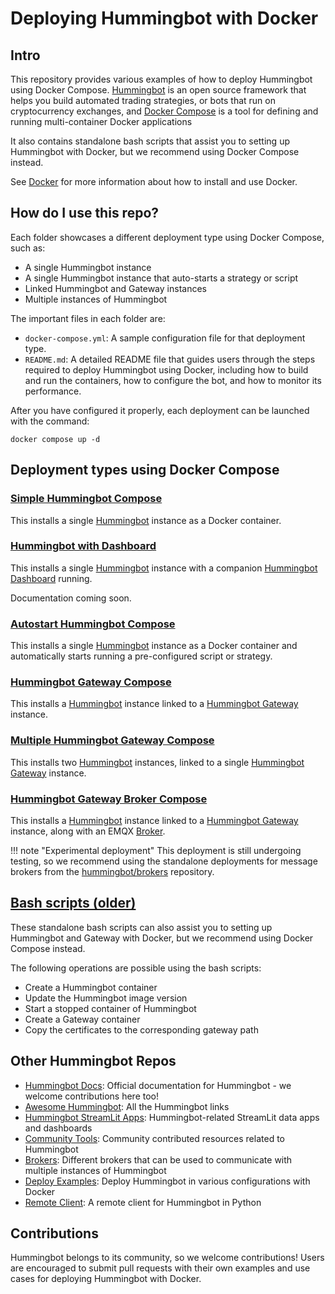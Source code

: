 # Deploying Hummingbot with Docker

## Intro

This repository provides various examples of how to deploy Hummingbot using Docker Compose. [Hummingbot](https://github.com/hummingbot/hummingbot) is an open source framework that helps you build automated trading strategies, or bots that run on cryptocurrency exchanges, and [Docker Compose](https://docs.docker.com/compose/) is a tool for defining and running multi-container Docker applications

It also contains standalone bash scripts that assist you to setting up Hummingbot with Docker, but we recommend using Docker Compose instead.

See [Docker](./DOCKER.md) for more information about how to install and use Docker.

## How do I use this repo?

Each folder showcases a different deployment type using Docker Compose, such as:
* A single Hummingbot instance
* A single Hummingbot instance that auto-starts a strategy or script
* Linked Hummingbot and Gateway instances
* Multiple instances of Hummingbot

The important files in each folder are:
* `docker-compose.yml`: A sample configuration file for that deployment type.
* `README.md`: A detailed README file that guides users through the steps required to deploy Hummingbot using Docker, including how to build and run the containers, how to configure the bot, and how to monitor its performance.

After you have configured it properly, each deployment can be launched with the command:
```
docker compose up -d
```

## Deployment types using Docker Compose

### [Simple Hummingbot Compose](./simple_hummingbot_compose)

This installs a single [Hummingbot](https://github.com/hummingbot/hummingbot) instance as a Docker container.

### [Hummingbot with Dashboard](./hummingbot_with_dashboard)

This installs a single [Hummingbot](https://github.com/hummingbot/hummingbot) instance with a companion [Hummingbot Dashboard](https://github.com/hummingbot/dashboard) running.

Documentation coming soon.

### [Autostart Hummingbot Compose](./autostart_hummingbot_compose)

This installs a single [Hummingbot](https://github.com/hummingbot/hummingbot) instance as a Docker container and automatically starts running a pre-configured script or strategy.

### [Hummingbot Gateway Compose](./hummingbot_gateway_compose)

This installs a [Hummingbot](https://github.com/hummingbot/hummingbot) instance linked to a [Hummingbot Gateway](https://github.com/hummingbot/gateway) instance.

### [Multiple Hummingbot Gateway Compose](./multiple_hummingbot_gateway_compose)

This installs two [Hummingbot](https://github.com/hummingbot/hummingbot) instances, linked to a single [Hummingbot Gateway](https://github.com/hummingbot/gateway) instance.

### [Hummingbot Gateway Broker Compose](./hummingbot_gateway_broker_compose)

This installs a [Hummingbot](https://github.com/hummingbot/hummingbot) instance linked to a [Hummingbot Gateway](https://github.com/hummingbot/gateway) instance, along with an EMQX [Broker](https://github.com/hummingbot/brokers).

!!! note "Experimental deployment"
    This deployment is still undergoing testing, so we recommend using the standalone deployments for message brokers from the [hummingbot/brokers](https://github.com/hummingbot/brokers) repository.

## [Bash scripts (older)](./bash_scripts)

These standalone bash scripts can also assist you to setting up Hummingbot and Gateway with Docker, but we recommend using Docker Compose instead.

The following operations are possible using the bash scripts:

- Create a Hummingbot container
- Update the Hummingbot image version
- Start a stopped container of Hummingbot
- Create a Gateway container
- Copy the certificates to the corresponding gateway path

## Other Hummingbot Repos

* [Hummingbot Docs](https://github.com/hummingbot/hummingbot-site): Official documentation for Hummingbot - we welcome contributions here too!
* [Awesome Hummingbot](https://github.com/hummingbot/awesome-hummingbot): All the Hummingbot links
* [Hummingbot StreamLit Apps](https://github.com/hummingbot/streamlit-apps): Hummingbot-related StreamLit data apps and dashboards
* [Community Tools](https://github.com/hummingbot/community-tools): Community contributed resources related to Hummingbot
* [Brokers](https://github.com/hummingbot/brokers): Different brokers that can be used to communicate with multiple instances of Hummingbot
* [Deploy Examples](https://github.com/hummingbot/deploy-examples): Deploy Hummingbot in various configurations with Docker
* [Remote Client](https://github.com/hummingbot/hbot-remote-client-py): A remote client for Hummingbot in Python

## Contributions

Hummingbot belongs to its community, so we welcome contributions! Users are encouraged to submit pull requests with their own examples and use cases for deploying Hummingbot with Docker.
